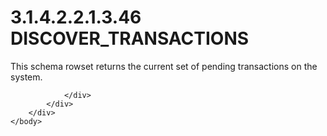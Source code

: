 <html dir="LTR" xmlns:mshelp="http://msdn.microsoft.com/mshelp" xmlns:ddue="http://ddue.schemas.microsoft.com/authoring/2003/5" xmlns:xlink="http://www.w3.org/1999/xlink" xmlns:tool="http://www.microsoft.com/tooltip">
    <head>
        <meta http-equiv="Content-Type" content="text/html; CHARSET=utf-8"></meta>
        <meta name="save" content="history"></meta>
        <title>3.1.4.2.2.1.3.46 DISCOVER_TRANSACTIONS</title>
        <xml>
            <mshelp:toctitle title="3.1.4.2.2.1.3.46 DISCOVER_TRANSACTIONS"></mshelp:toctitle>
            <mshelp:rltitle title="[MS-SSAS]: DISCOVER_TRANSACTIONS"></mshelp:rltitle>
            <mshelp:keyword index="A" term="0ba57660-3c83-40e4-8c12-bedf648cc1bb"></mshelp:keyword>
            <mshelp:attr name="DCSext.ContentType" value="open specification"></mshelp:attr>
            <mshelp:attr name="AssetID" value="0ba57660-3c83-40e4-8c12-bedf648cc1bb"></mshelp:attr>
            <mshelp:attr name="TopicType" value="kbRef"></mshelp:attr>
            <mshelp:attr name="DCSext.Title" value="[MS-SSAS]: DISCOVER_TRANSACTIONS" />
        </xml>
    </head>
    <body>
        <div id="header">
            <h1 class="heading">3.1.4.2.2.1.3.46 DISCOVER_TRANSACTIONS</h1>
        </div>
        <div id="mainSection">
            <div id="mainBody">
                <div id="allHistory" class="saveHistory"></div>
                <div id="sectionSection0" class="section" name="collapseableSection">
                    

<p>This schema rowset returns the current set of pending
transactions on the system.</p>


                </div>
            </div>
        </div>
    </body>
</html>
